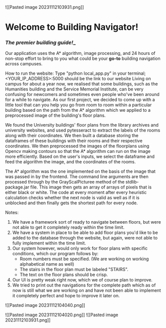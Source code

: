 ![[Pasted image 20231112103931.png]]

# Welcome to Building Navigator!
### _The premier building guide!__

Our application uses the A* algorithm, image processing, and 24 hours of non-stop effort to bring to you what could be your **go-to** building navigation across campuses.

How to run the website:
Type "python local_app.py" in your terminal; <YOUR_IP_ADDRESS>:5000 should be the link to our website
Living on campus for about a year now, we realised that some buildings, such as the Humanities building and the Service Memorial Institute, can be very confusing for newcomers and sometimes even people who've been around for a while to navigate.
As our first project, we decided to come up with a little tool that can you help you go from room to room within a particular building based on the path from the A* algorithm which we applied to a preprocessed image of the building's floor plans.

We found the University buildings' floor plans from the library archives and university websites, and used pytesseract to extract the labels of the rooms along with their coordinates.
We then built a database storing the dataframes of these buildings with their rooms and their respective coordinates.
We then preprocessed the images of the floorplans using Opencv making contours so that the A* algorithm can run on the image more efficiently.
Based on the user's inputs, we select the dataframe and feed the algorithm the image, and the coordinates of the rooms.

The A* algorithm was the one implemented on the basis of the image that was passed in by the frontend. The command line arguments are then processed through by the GrayScalPicturee method of the stdlib-package.jar file. This image then gets an array of arrays of pixels that is either black or white. The code at every moment after every heuristic calculation checks whether the next node is valid as well as if it is unblocked and then finally gets the shortest path for every node. 

Notes:
1) We have a framework sort of ready to navigate between floors, but were not able to get it completely ready within the time limit.
2) We have a system in place to be able to add floor plans you'd like to be added to the database through the website, but again, were not able to fully implement within the time limit.
3) Our system however, would only work for floor plans with specific conditions, which our program follows by:
    - Room numbers must be specified. (We are working on working alphabetical name as well)
    - The stairs in the floor plan must be labeled "STAIRS".
    - The text on the floor plans should be crisp. 
4) Our UI is pretty weak right now, which we of course plan to improve.
5) We tried to print out the navigations for the complete path which as of now is still what we are working on and have not been able to implement it completely perfect and hope to improve it later on.

![[Pasted image 20231112104040.png]]

![[Pasted image 20231112104020.png]]
![[Pasted image 20231112103931.png]]
